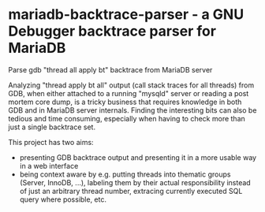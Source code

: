# mariadb-backtrace-parser -  a GNU Debugger backtrace parser for MariaDB

Parse gdb "thread all apply bt" backtrace from MariaDB server

Analyzing "thread apply bt all" output (call stack traces for all threads) from GDB, when either attached to a running "mysqld" server or reading a post mortem core dump, is a tricky business that requires knowledge in both GDB and in MariaDB server internals. Finding the interesting bits can also be tedious and time consuming, especially when having to check more than just a single backtrace set.

This project has two aims:

* presenting GDB backtrace output and presenting it in a more usable way in a web interface
* being context aware by e.g. putting threads into thematic groups (Server, InnoDB, ...), labeling them by their actual responsibility instead of just an arbitrary thread number, extracing currently executed SQL query where possible, etc.


